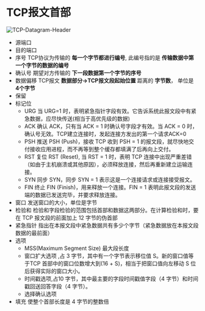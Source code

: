 # TCP报文首部
![TCP-Datagram-Header](/assets/TCP-Datagram-Header.png)

* 源端口
* 目的端口
* 序号
  TCP协议为传输的 **每一个字节都进行编号**, 此编号指的是 **传输数据中第一个字节的数据的编号**
* 确认号
  期望对方传输的 **下一段数据第一个字节的序号**
* 数据偏移
  TCP报文 **数据部分->TCP报文段起始位置** 距离的 **字节数**， 单位是 **4个字节**
* 保留
* 标记位
  * URG
    当 URG=1 时，表明紧急指针字段有效。它告诉系统此报文段中有紧急数据，应尽快传送(相当于高优先级的数据)
  * ACK
    确认 ACK，只有当 ACK = 1 时确认号字段才有效。当 ACK = 0 时，确认号无效。TCP建立连接时，发起连接方发出的第一个请求ACK=0
  * PSH
    推送 PSH (Push)，接收 TCP 收到 PSH = 1 的报文段，就尽快地交付接收应用进程，而不再等到整个缓存都填满了后再向上交付。  
  * RST
    复位 RST (Reset), 当 RST = 1 时，表明 TCP 连接中出现严重差错（如由于主机崩溃或其他原因），必须释放连接，然后再重新建立运输连接。
  * SYN
    同步 SYN，同步 SYN = 1 表示这是一个连接请求或连接接受报文。
  * FIN
    终止 FIN (Finish)，用来释放一个连接。FIN = 1 表明此报文段的发送端的数据已发送完毕，并要求释放连接。
* 窗口
  发送窗口的大小，单位是字节
* 检验和
  检验和字段检验的范围包括首部和数据这两部分。在计算检验和时，要在 TCP 报文段的前面加上 12 字节的伪首部
* 紧急指针
  指出在本报文段中紧急数据共有多少个字节（紧急数据放在本报文段数据的最前面）
* 选项
  * MSS(Maximum Segment Size) 最大段长度
  * 窗口扩大选项 ,占 3 字节，其中有一个字节表示移位值 S。新的窗口值等于TCP 首部中的窗口位数增大到(16 + S)，相当于把窗口值向左移动 S 位后获得实际的窗口大小。
  * 时间戳选项,占10 字节，其中最主要的字段时间戳值字段（4 字节）和时间戳回送回答字段（4 字节）。
  * 选择确认选项
* 填充
  使整个首部长度是 4 字节的整数倍
